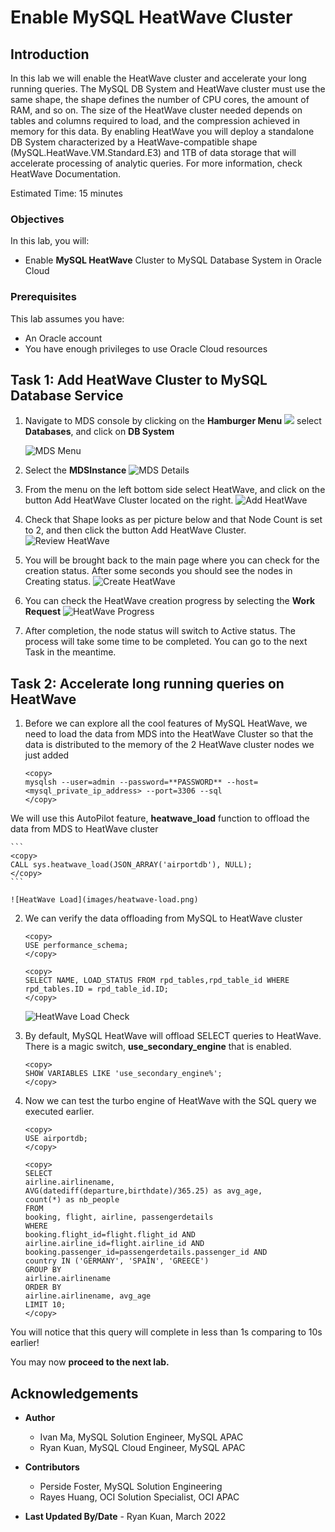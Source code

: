 # Enable MySQL HeatWave Cluster

## Introduction

In this lab we will enable the HeatWave cluster and accelerate your long running queries. The MySQL DB System and HeatWave cluster must use the same shape, the shape defines the number of CPU cores, the amount of RAM, and so on. The size of the HeatWave cluster needed depends on tables and columns required to load, and the compression achieved in memory for this data. By enabling HeatWave you will deploy a standalone DB System characterized by a HeatWave-compatible shape (MySQL.HeatWave.VM.Standard.E3) and 1TB of data storage that will accelerate processing of analytic queries. For more information, check HeatWave Documentation.

Estimated Time: 15 minutes

### Objectives

In this lab, you will:

* Enable **MySQL HeatWave** Cluster to MySQL Database System in Oracle Cloud

### Prerequisites

This lab assumes you have:

* An Oracle account
* You have enough privileges to use Oracle Cloud resources

## Task 1: Add HeatWave Cluster to MySQL Database Service

1. Navigate to MDS console by clicking on the **Hamburger Menu** ![](images/hamburger.png) select **Databases**, and click on **DB System**

	![MDS Menu](images/mds-menu.png)

2. Select the **MDSInstance**
	![MDS Details](images/mds-details.png)

3. From the menu on the left bottom side select HeatWave, and click on the button Add HeatWave Cluster located on the right.
	![Add HeatWave](images/heatwave-add.png)

4. Check that Shape looks as per picture below and that Node Count is set to 2, and then click the button Add HeatWave Cluster.
	![Review HeatWave](images/heatwave-review.png)

5. You will be brought back to the main page where you can check for the creation status. After some seconds you should see the nodes in Creating status.
	![Create HeatWave](images/heatwave-create.png)

6. You can check the HeatWave creation progress by selecting the **Work Request**
	![HeatWave Progress](images/heatwave-progress.png)

7. After completion, the node status will switch to Active status. The process will take some time to be completed. You can go to the next Task in the meantime.

## Task 2: Accelerate long running queries on HeatWave

1. Before we can explore all the cool features of MySQL HeatWave, we need to load the data from MDS into the HeatWave Cluster so that the data is distributed to the memory of the 2 HeatWave cluster nodes we just added

	```
	<copy>
	mysqlsh --user=admin --password=**PASSWORD** --host=<mysql_private_ip_address> --port=3306 --sql
	</copy>
	```

  We will use this AutoPilot feature, **heatwave_load** function to offload the data from MDS to HeatWave cluster

	```
	<copy>
	CALL sys.heatwave_load(JSON_ARRAY('airportdb'), NULL);
	</copy>
	```

	![HeatWave Load](images/heatwave-load.png)

2. We can verify the data offloading from MySQL to HeatWave cluster

	```
	<copy>
	USE performance_schema;
	</copy>
	```
	```
	<copy>
	SELECT NAME, LOAD_STATUS FROM rpd_tables,rpd_table_id WHERE rpd_tables.ID = rpd_table_id.ID;
	</copy>
	```
	![HeatWave Load Check](images/heatwave-load-check.png)

3. By default, MySQL HeatWave will offload SELECT queries to HeatWave. There is a magic switch, **use&#95;secondary&#95;engine** that is enabled.

	```
	<copy>
	SHOW VARIABLES LIKE 'use_secondary_engine%';
	</copy>
	```

4. Now we can test the turbo engine of HeatWave with the SQL query we executed earlier.

	```
	<copy>
	USE airportdb;
	</copy>
	```
	```
	<copy>
	SELECT
	airline.airlinename,
	AVG(datediff(departure,birthdate)/365.25) as avg_age,
	count(*) as nb_people
	FROM
	booking, flight, airline, passengerdetails
	WHERE
	booking.flight_id=flight.flight_id AND
	airline.airline_id=flight.airline_id AND
	booking.passenger_id=passengerdetails.passenger_id AND
	country IN ('GERMANY', 'SPAIN', 'GREECE')
	GROUP BY
	airline.airlinename
	ORDER BY
	airline.airlinename, avg_age
	LIMIT 10;
	</copy>
	```

  You will notice that this query will complete in less than 1s comparing to 10s earlier!

  You may now **proceed to the next lab.**

## Acknowledgements

* **Author**
	* Ivan Ma, MySQL Solution Engineer, MySQL APAC
	* Ryan Kuan, MySQL Cloud Engineer, MySQL APAC
* **Contributors**
	* Perside Foster, MySQL Solution Engineering
	* Rayes Huang, OCI Solution Specialist, OCI APAC

* **Last Updated By/Date** - Ryan Kuan, March 2022
